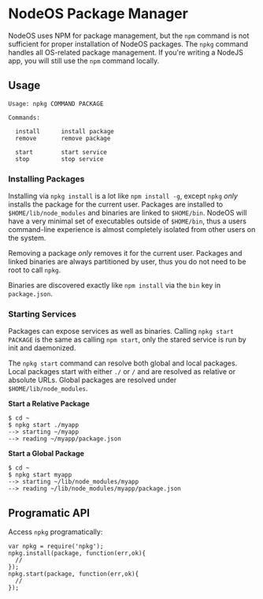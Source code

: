 # NodeOS Package Manager

NodeOS uses NPM for package management, 
but the `npm` command is not sufficient for proper installation of NodeOS packages. 
The `npkg` command handles all OS-related package management.
If you're writing a NodeJS app, you will still use the `npm` command locally.

## Usage

```
Usage: npkg COMMAND PACKAGE

Commands:
  
  install      install package
  remove       remove package
  
  start        start service
  stop         stop service
```

### Installing Packages

Installing via `npkg install` is a lot like `npm install -g`,
except `npkg` *only* installs the package for the current user.
Packages are installed to `$HOME/lib/node_modules` and binaries are linked to `$HOME/bin`.
NodeOS will have a very minimal set of executables outside of `$HOME/bin`,
thus a users command-line experience is almost completely isolated from other users on the system.

Removing a package *only* removes it for the current user.
Packages and linked binaries are always partitioned by user,
thus you do not need to be root to call `npkg`.

Binaries are discovered exactly like `npm install` via the `bin` key in `package.json`.

### Starting Services

Packages can expose services as well as binaries.
Calling `npkg start PACKAGE` is the same as calling `npm start`,
only the stared service is run by init and daemonized.

The `npkg start` command can resolve both global and local packages.
Local packages start with either `./` or `/` and are resolved as relative or absolute URLs.
Global packages are resolved under `$HOME/lib/node_modules`.

**Start a Relative Package**
```
$ cd ~
$ npkg start ./myapp
--> starting ~/myapp
--> reading ~/myapp/package.json
```

**Start a Global Package**
```
$ cd ~
$ npkg start myapp
--> starting ~/lib/node_modules/myapp
--> reading ~/lib/node_modules/myapp/package.json
```

## Programatic API

Access `npkg` programatically:

```
var npkg = require('npkg');
npkg.install(package, function(err,ok){
  // 
});
npkg.start(package, function(err,ok){
  //
});
```

